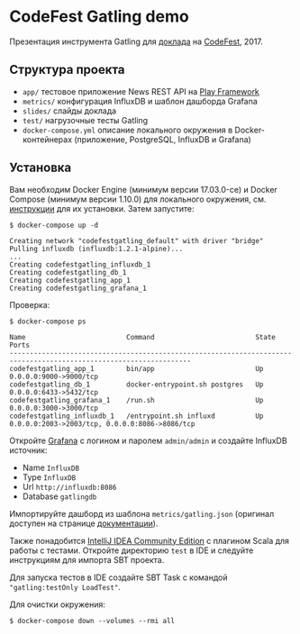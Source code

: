 # CodeFest Gatling demo

Презентация инструмента Gatling для [доклада](https://2017.codefest.ru/lecture/1218) на [CodeFest](https://2017.codefest.ru), 2017.


## Структура проекта

- `app/` тестовое приложение News REST API на [Play Framework](https://playframework.com/)
- `metrics/` конфигурация InfluxDB и шаблон дашборда Grafana
- `slides/` слайды доклада
- `test/` нагрузочные тесты Gatling
- `docker-compose.yml` описание локального окружения в Docker-контейнерах (приложение, PostgreSQL, InfluxDB и Grafana)


## Установка

Вам необходим Docker Engine (минимум версии 17.03.0-ce) и Docker Compose (минимум версии 1.10.0) для локального окружения, см. [инструкции](https://docs.docker.com/compose/install/) для их установки. Затем запустите:

```
$ docker-compose up -d

Creating network "codefestgatling_default" with driver "bridge"
Pulling influxdb (influxdb:1.2.1-alpine)...
...
Creating codefestgatling_influxdb_1
Creating codefestgatling_db_1
Creating codefestgatling_app_1
Creating codefestgatling_grafana_1
```

Проверка:

```
$ docker-compose ps

Name                         Command                         State   Ports                      
-------------------------------------------------------------------------------------------------------------------
codefestgatling_app_1        bin/app                         Up      0.0.0.0:9000->9000/tcp                         
codefestgatling_db_1         docker-entrypoint.sh postgres   Up      0.0.0.0:6433->5432/tcp                         
codefestgatling_grafana_1    /run.sh                         Up      0.0.0.0:3000->3000/tcp                         
codefestgatling_influxdb_1   /entrypoint.sh influxd          Up      0.0.0.0:2003->2003/tcp, 0.0.0.0:8086->8086/tcp
```

Откройте [Grafana](http://localhost:3000) с логином и паролем `admin/admin` и создайте InfluxDB источник:
- Name `InfluxDB`
- Type `InfluxDB`
- Url `http://influxdb:8086`
- Database `gatlingdb`

Импортируйте дашборд из шаблона `metrics/gatling.json` (оригинал доступен на странице [документации](http://gatling.io/docs/current/realtime_monitoring/#grafana)).

Также понадобится [IntelliJ IDEA Community Edition](http://www.jetbrains.com/idea/#chooseYourEdition) с плагином Scala для работы с тестами. Откройте директорию `test` в IDE и следуйте инструкциям для импорта SBT проекта.

Для запуска тестов в IDE создайте SBT Task с командой `"gatling:testOnly LoadTest"`.

Для очистки окружения:

```
$ docker-compose down --volumes --rmi all
```
